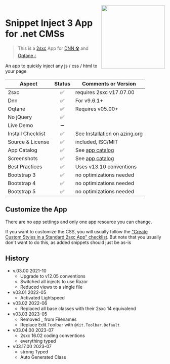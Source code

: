 <image src="app-icon.png" align="right" width="200px">

# Snippet Inject 3 App for .net CMSs

> This is a [2sxc](https://2sxc.org) App for [DNN ☢️](https://www.dnnsoftware.com/) and [Oqtane 💧](https://www.oqtane.org/)

An app to quickly inject any js / css / html to your page

| Aspect              | Status | Comments or Version
| ------------------- | :----: | -------------------
| 2sxc                | ✅    | requires 2sxc v17.07.00
| Dnn                 | ✅    | For v9.6.1+
| Oqtane              | ✅    | Requires v05.00+
| No jQuery           | ✅    | 
| Live Demo           | ➖    |
| Install Checklist   | ✅    | See [Installation](https://azing.org/2sxc/r/fT9O-8LH) on [azing.org](https://azing.org/2sxc)
| Source & License    | ✅    | included, ISC/MIT
| App Catalog         | ✅    | See [app catalog](https://2sxc.org/en/apps/app/snippet-inject-v3-hybrid-for-dnn-and-oqtane)
| Screenshots         | ✅    | See [app catalog](https://2sxc.org/en/apps/app/snippet-inject-v3-hybrid-for-dnn-and-oqtane)
| Best Practices      | ✅    | Uses v13.10 conventions
| Bootstrap 3         | ✅    | no optimizations needed
| Bootstrap 4         | ✅    | no optimizations needed
| Bootstrap 5         | ✅    | no optimizations needed

## Customize the App

There are no app settings and only one app resource you can change.

If you want to customize the CSS, you will usually follow the ["Create Custom Styles in a Standard 2sxc App" checklist](https://azing.org/2sxc/r/gg_aB9FD).
But note that you usually don't want to do this, as added snippets should just be as-is

## History

* v.03.00 2021-10
  * Upgrade to v12.05 conventions
  * Switched all injects to use Razor
  * Reduced views to a single file
* v03.01 2022-05
  * Activated Lightspeed
* v03.02 2022-06
  * Replaced all base classes with their 2sxc 14 equivalend 
* v03.03 2023-05
  * Removed _ from Filenames
  * Replace Edit.Toolbar with `@Kit.Toolbar.Default`
* v03.04.00 2023-07
  * 2sxc 16.02 coding conventions
  * everything typed
* v03.17.00 2023-07
  * strong Typed
  * Auto Generated Class
  